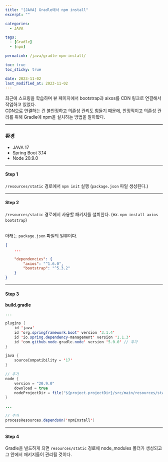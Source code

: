```yaml
---
title: "[JAVA] Gradle에서 npm install"
excerpt: ""

categories:
  - JAVA

tags:
  - [Gradle]
  - [npm]

permalink: /java/gradle-npm-install/

toc: true
toc_sticky: true

date: 2023-11-02
last_modified_at: 2023-11-02
---
```


최근에 스프링을 학습하며 뷰 페이지에서 bootstrap과 aixos를 CDN 링크로 연결해서 작업하고 있었다. <br>
CDN으로 연결하는 건 불안정하고 의존성 관리도 힘들기 때문에, 안정적이고 의존성 관리를 위해 Gradle에 npm을 설치하는 방법을 알아봤다.

* * *

### 환경
* JAVA 17
* Spring Boot 3.14
* Node 20.9.0

* * *

#### Step 1
`/resources/static` 경로에서 `npm init` 실행 (`package.json` 파일 생성된다.)

* * *

#### Step 2
`/resources/static` 경로에서 사용할 패키지를 설치한다. (ex. `npm install axios bootstrap`) <br><br>

아래는 `package.json` 파일의 일부이다.
```json
{
    ...

    "dependencies": {
        "axios": "^1.6.0",
        "bootstrap": "^5.3.2"
    }
}
```

* * *

#### Step 3
**build.gradle**
```java
...

plugins {
    id 'java'
    id 'org.springframework.boot' version '3.1.4'
    id 'io.spring.dependency-management' version '1.1.3'
    id 'com.github.node-gradle.node' version '5.0.0' // 추가
}

java {
    sourceCompatibility = '17'
}

// 추가
node {
    version = "20.9.0"
    download = true
    nodeProjectDir = file("${project.projectDir}/src/main/resources/static")
}

...

// 추가
processResources.dependsOn('npmInstall')
```

* * *

#### Step 4
Gradle을 빌드하게 되면 `resources/static` 경로에 node_modules 폴더가 생성되고 그 안에서 패키지들이 관리될 것이다.